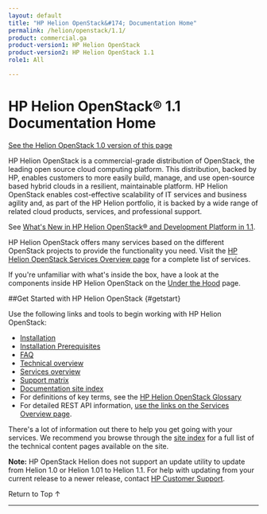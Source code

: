 ```yaml
---
layout: default
title: "HP Helion OpenStack&#174; Documentation Home"
permalink: /helion/openstack/1.1/
product: commercial.ga
product-version1: HP Helion OpenStack
product-version2: HP Helion OpenStack 1.1
role1: All

---
```

<!--PUBLISHED-->


<script>

function PageRefresh {
onLoad="window.refresh"
}

PageRefresh();

</script>

# HP Helion OpenStack&#174; 1.1 Documentation Home
[See the Helion OpenStack 1.0 version of this page](/helion/openstack/)

HP Helion OpenStack is a commercial-grade distribution of OpenStack, the leading open source cloud computing platform. This distribution, backed by HP, enables customers to more easily build, manage, and use open-source based hybrid clouds in a resilient, maintainable platform. HP Helion OpenStack enables cost-effective scalability of IT services and business agility and, as part of the HP Helion portfolio, it is backed by a wide range of related cloud products, services, and professional support.

See [What's New in HP Helion OpenStack® and Development Platform in 1.1](/helion/openstack/1.1/whatsnew). 

HP Helion OpenStack offers many services based on the different OpenStack projects to provide the functionality you need. Visit the [HP Helion OpenStack Services Overview page](/helion/openstack/1.1/services/overview/) for a complete list of services. 

If you're unfamiliar with what's inside the box, have a look at the components inside HP Helion OpenStack on the [Under the Hood](http://docs.hpcloud.com/content/documentation/commercial/GA1/ServicesFlow/index.html) page.

##Get Started with HP Helion OpenStack {#getstart}

Use the following links and tools to begin working with HP Helion OpenStack:

* [Installation](/helion/openstack/1.1/install/overview/)
* [Installation Prerequisites](/helion/openstack/1.1/install/prereqs/)
* [FAQ](/helion/openstack/1.1/faq/)
* [Technical overview](/helion/openstack/1.1/technical-overview/)
* [Services overview](/helion/openstack/1.1/services/overview/)
* [Support matrix](/helion/openstack/1.1/support-matrix/)
* [Documentation site index](/helion/openstack/1.1/siteindex/)
* For definitions of key terms, see the [HP Helion OpenStack Glossary](/helion/openstack/1.1/glossary/)
* For detailed REST API information, [use the links on the Services Overview page](/helion/openstack/1.1/services/overview/). 

There's a lot of information out there to help you get going with your services. We recommend you browse through the [site index](/helion/openstack/1.1/siteindex/) for a full list of the technical content pages available on the site.

**Note:** HP OpenStack Helion does not support an update utility to update from Helion 1.0 or Helion 1.01 to Helion 1.1. For help with updating from your current release to a newer release, contact [HP Customer Support](http://www.hpcloud.com/about/contact). 

<a href="#top" style="padding:14px 0px 14px 0px; text-decoration: none;"> Return to Top &#8593; </a>

----
